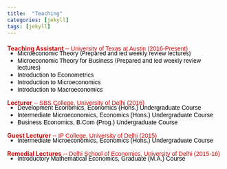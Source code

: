 ```yaml
---
title:  "Teaching"
categories: [jekyll]
tags: [jekyll]
---
```

<!---<h4><strong><p>University of Texas at Austin</p></strong></h4>-->
<p style="margin-top:20px;"><strong style="color:#cc0e0e;">Teaching Assistant </strong> <font face="Arial" color="#cc0e0e"> -- University of Texas at Austin (2016-Present) </font></p>

<!---
<br />(<a href="" target="_blank">Course evaluations</a>)</p>
-->
<ul style="margin-top:-20px;">
  <li><font face="Arial" color="#000000">Microeconomic Theory  </font> <font size="-1" style="color:#000000;">(Prepared and led weekly review lectures)</font> </li>
  <li><font face="Arial" color="#000000">Microeconomic Theory for Business </font><font size="-1" style="color:#000000;">(Prepared and led weekly review lectures)</font> </li>
  <li><font face="Arial" color="#000000">Introduction to Econometrics </font> </li> 
  <li><font face="Arial" color="#000000">Introduction to Microeconomics</font> </li> 
  <li><font face="Arial" color="#000000">Introduction to Macroeconomics</font> </li>  
</ul> 

<!---<h4><strong><p style="margin-top:20px;">University of Delhi</p></strong></h4>-->
<p><strong style="color:#cc0e0e;">Lecturer</strong><font face="Arial" color="#cc0e0e"> -- SBS College, University of Delhi  (2016)</font>  <br> 
 <!---<font size="-1" style="color:#000000;">(Appointed as full-time lecturer at SBSC College, University of Delhi. During this semester, I taught three full-courses in Economics to undergraduate students at the University of Delhi.)</font> --></p>

<!---
<br />(<a href="" target="_blank">Course evaluations</a>)</p>
-->
<ul style="margin-top:-20px;">
  <li><font face="Arial" color="#000000">Development Economics, Economics (Hons.) Undergraduate Course</font> </li>
  <li><font face="Arial" color="#000000">Intermediate Microeconomics, Economics (Hons.) Undergraduate Course </font></li>
  <li><font face="Arial" color="#000000">Business Economics, B.Com (Prog.) Undergraduate Course</font></li>
</ul>

<p><strong style="color:#cc0e0e;">Guest Lecturer</strong><font face="Arial" color="#cc0e0e"> -- IP College, University of Delhi (2015)</font><br>
<!-- <font size="-1" style="color:#000000;">(Appointed as guest lecturer at IP College, University of Delhi. Under this role, I taught one full-semster course in Intermediate Economics to undergraduate students at the University of Delhi.)</font> --> </p>

<!---
<br />(<a href="" target="_blank">Course evaluations</a>)</p>
-->
<ul style="margin-top:-20px;">
<li><font face="Arial" color="#000000">Intermediate Microeconomics, Economics (Hons.) Undergraduate Course</font></li>
</ul>

<p><strong style="color:#cc0e0e;">Remedial Lectures</strong><font face="Arial" color="#cc0e0e"> -- Delhi School of Economics, University of Delhi (2015-16)</font> <br>
<!-- <font size="-1" style="color:#000000;">(Prepared and led weekly (informal) remedial lectures for first-year graduate students at Delhi School of Economics (DSE). This was a joint initiative with two other students and in collaboration with the Department of Economics at DSE, to help students from weaker backgrounds.) </font> --> </p>
 
<!---
<br />(<a href="" target="_blank">Course evaluations</a>)</p>
-->
<ul style="margin-top:-20px;">
<li><font face="Arial" color="#000000">Introductory Mathematical Economics, Graduate (M.A.) Course</font></li>
</ul>




